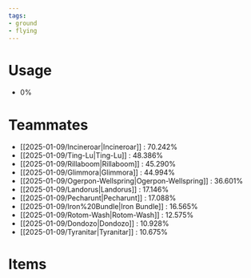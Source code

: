 ```yaml
---
tags:
- ground
- flying
---
```

# Usage
- 0%
# Teammates
- [[2025-01-09/Incineroar|Incineroar]] : 70.242%
- [[2025-01-09/Ting-Lu|Ting-Lu]] : 48.386%
- [[2025-01-09/Rillaboom|Rillaboom]] : 45.290%
- [[2025-01-09/Glimmora|Glimmora]] : 44.994%
- [[2025-01-09/Ogerpon-Wellspring|Ogerpon-Wellspring]] : 36.601%
- [[2025-01-09/Landorus|Landorus]] : 17.146%
- [[2025-01-09/Pecharunt|Pecharunt]] : 17.088%
- [[2025-01-09/Iron%20Bundle|Iron Bundle]] : 16.565%
- [[2025-01-09/Rotom-Wash|Rotom-Wash]] : 12.575%
- [[2025-01-09/Dondozo|Dondozo]] : 10.928%
- [[2025-01-09/Tyranitar|Tyranitar]] : 10.675%
# Items